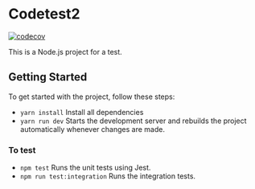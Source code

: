 # Codetest2
[![codecov](https://codecov.io/gh/vlad-smolyaninov/codetest2/branch/master/graph/badge.svg?token=RN2MPUD4XS)](https://codecov.io/gh/vlad-smolyaninov/codetest2)

This is a Node.js project for a test.

## Getting Started

To get started with the project, follow these steps:

- `yarn install` Install all dependencies
- `yarn run dev` Starts the development server and rebuilds the project automatically whenever changes are made.

### To test

- `npm test` Runs the unit tests using Jest.
- `npm run test:integration` Runs the integration tests.



